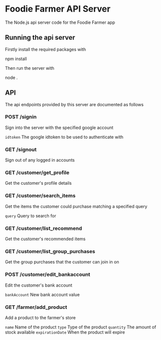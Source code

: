 # Foodie Farmer API Server

The Node.js api server code for the Foodie Farmer app

## Running the api server

Firstly install the required packages with

  npm install

Then run the server with

  node .

## API

The api endpoints provided by this server are documented as follows

### POST /signin

Sign into the server with the specified google account

`idtoken` The google idtoken to be used to authenticate with

### GET /signout

Sign out of any logged in accounts

### GET /customer/get_profile

Get the customer's profile details

### GET /customer/search_items

Get the items the customer could purchase matching a specified query

`query` Query to search for

### GET /customer/list_recommend

Get the customer's recommended items

### GET /customer/list_group_purchases

Get the group purchases that the customer can join in on

### POST /customer/edit_bankaccount

Edit the customer's bank account

`bankAccount` New bank account value

### GET /farmer/add_product

Add a product to the farmer's store

`name` Name of the product
`type` Type of the product
`quantity` The amount of stock available 
`expirationDate` When the product will expire

